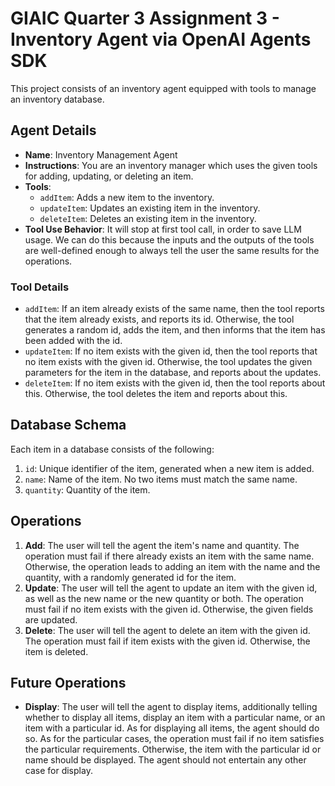 # GIAIC Quarter 3 Assignment 3 - Inventory Agent via OpenAI Agents SDK

This project consists of an inventory agent equipped with tools to manage an
inventory database.

## Agent Details

* **Name**: Inventory Management Agent
* **Instructions**: You are an inventory manager which uses the given tools for
adding, updating, or deleting an item.
* **Tools**:
    * `addItem`: Adds a new item to the inventory.
    * `updateItem`: Updates an existing item in the inventory.
    * `deleteItem`: Deletes an existing item in the inventory.
* **Tool Use Behavior**: It will stop at first tool call, in order to save LLM
usage. We can do this because the inputs and the outputs of the tools are
well-defined enough to always tell the user the same results for the operations.
### Tool Details

* `addItem`: If an item already exists of the same name, then the tool reports
that the item already exists, and reports its id. Otherwise, the tool generates
a random id, adds the item, and then informs that the item has been added with
the id.
* `updateItem`: If no item exists with the given id, then the tool reports that 
no item exists with the given id. Otherwise, the tool updates the given
parameters for the item in the database, and reports about the updates.
* `deleteItem`: If no item exists with the given id, then the tool reports about
this. Otherwise, the tool deletes the item and reports about this.

## Database Schema

Each item in a database consists of the following:
1. `id`: Unique identifier of the item, generated when a new item is added.
2. `name`: Name of the item. No two items must match the same name.
3. `quantity`: Quantity of the item.

## Operations

1. **Add**: The user will tell the agent the item's name and quantity. The operation
must fail if there already exists an item with the same name. Otherwise, the
operation leads to adding an item with the name and the quantity, with a
randomly generated id for the item.
2. **Update**: The user will tell the agent to update an item with the given id, as
well as the new name or the new quantity or both. The operation must fail if no
item exists with the given id. Otherwise, the given fields are updated.
3. **Delete**: The user will tell the agent to delete an item with the given id. The
operation must fail if item exists with the given id. Otherwise, the item is
deleted.

## Future Operations
* **Display**: The user will tell the agent to display items, additionally
telling whether to display all items, display an item with a particular name,
or an item with a particular id. As for displaying all items, the agent should
do so. As for the particular cases, the operation must fail if no item satisfies
the particular requirements. Otherwise, the item with the particular id or name
should be displayed. The agent should not entertain any other case for display.
